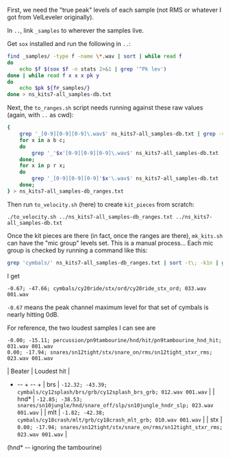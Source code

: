 First, we need the "true peak" levels of each sample (not RMS or whatever I got from VelLeveler originally).

In `..`, link `_samples` to wherever the samples live.

Get `sox` installed and run the following in `..`:
```bash
find _samples/ -type f -name \*.wav | sort | while read f
do
    echo $f $(sox $f -n stats 2>&1 | grep '^Pk lev')
done | while read f x x x pk y
do
    echo $pk ${f#_samples/}
done > ns_kits7-all_samples-db.txt
```

Next, the `to_ranges.sh` script needs running against these raw values (again, with `..` as cwd):
```bash
{
    grep '_[0-9][0-9][0-9]\.wav$' ns_kits7-all_samples-db.txt | grep -v _misc/    | ./_td-27kv2_scripts/to_ranges.sh;
    for x in a b c;
    do
        grep '_'$x'[0-9][0-9][0-9]\.wav$' ns_kits7-all_samples-db.txt | grep -v _misc/ | ./_td-27kv2_scripts/to_ranges.sh | sed -e 's!^[^;]*;[^;]*; !&'$x'_!';
    done;
    for x in p r x;
    do
        grep '_[0-9][0-9][0-9]'$x'\.wav$' ns_kits7-all_samples-db.txt | grep -v _misc/    | ./_td-27kv2_scripts/to_ranges.sh | sed -e 's!^[^;]*;[^;]*; !&'$x'_!';
    done;
} > ns_kits7-all_samples-db_ranges.txt
```

Then run `to_velocity.sh` (here) to create `kit_pieces` from scratch:
```
./to_velocity.sh ../ns_kits7-all_samples-db_ranges.txt ../ns_kits7-all_samples-db.txt
```

Once the kit pieces are there (in fact, once the ranges are there), `mk_kits.sh` can have the
"mic group" levels set.  This is a manual process...  Each mic group is checked by running a command like this:
```bash
grep 'cymbals/' ns_kits7-all_samples-db_ranges.txt | sort -t\; -k1n | grep stx/ | grep 'cy12\|cy19c\|cy20'
```
I get
```
-0.67; -47.66; cymbals/cy20ride/stx/ord/cy20ride_stx_ord; 033.wav 001.wav
```
`-0.67` means the peak channel maximum level for that set of cymbals is nearly hitting 0dB.

For reference, the two loudest samples I can see are
```
-0.00; -15.11; percussion/pn9tambourine/hnd/hit/pn9tambourine_hnd_hit; 031.wav 001.wav
0.00; -17.94; snares/sn12tight/stx/snare_on/rms/sn12tight_stxr_rms; 023.wav 001.wav
```
| Beater | Loudest hit |
+ -- + -- +
| brs | `-12.32; -43.39; cymbals/cy12splash/brs/grb/cy12splash_brs_grb; 012.wav 001.wav` |
| hnd* | `-12.85; -38.53; snares/sn10jungle/hnd/snare_off/slp/sn10jungle_hndr_slp; 023.wav 001.wav` |
| mlt | `-1.82; -42.38; cymbals/cy18crash/mlt/grb/cy18crash_mlt_grb; 010.wav 001.wav` |
| stx | `0.00; -17.94; snares/sn12tight/stx/snare_on/rms/sn12tight_stxr_rms; 023.wav 001.wav` |

(hnd* -- ignoring the tambourine)
